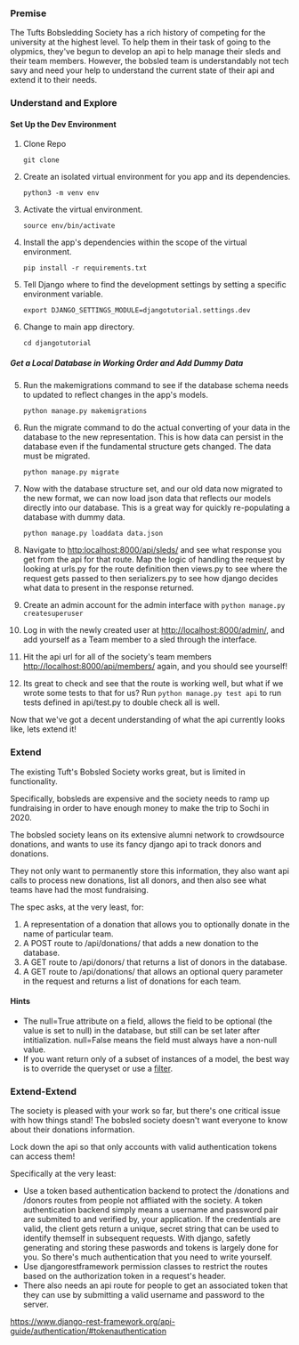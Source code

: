### Premise 

The Tufts Bobsledding Society has a rich history of competing for the university at the highest level. To help them in their task of going to the olypmics, they've begun to develop an api to help manage their sleds and their team members. However, the bobsled team is understandably not tech savy and need your help to understand the current state of their api and extend it to their needs.
### Understand and Explore 

#### Set Up the Dev Environment
1. Clone Repo
    ```
    git clone 
    ```
2. Create an isolated virtual environment for you app and its dependencies.
    ```
    python3 -m venv env
    ```
3. Activate the virtual environment.
    ```
    source env/bin/activate
    ```
4. Install the app's dependencies within the scope of the virtual environment.
    ```
    pip install -r requirements.txt
    ```
5. Tell Django where to find the development settings by setting a specific environment variable.
    ```
    export DJANGO_SETTINGS_MODULE=djangotutorial.settings.dev
    ```
6. Change to main app directory.
    ```
    cd djangotutorial
    ```
##### Get a Local Database in Working Order and Add Dummy Data

5. Run the makemigrations command to see if the database schema needs to updated to reflect changes in the app's models.
    ```
    python manage.py makemigrations
    ```
3. Run the migrate command to do the actual converting of your data in the database to the new representation. This is how data can persist in the database even if the fundamental structure gets changed. The data must be migrated.
    ```
    python manage.py migrate
    ```
4. Now with the database structure set, and our old data now migrated to the new format, we can now load json data that reflects our models directly into our database. This is a great way for quickly re-populating a database with dummy data.
    ```
    python manage.py loaddata data.json
    ```
6. Navigate to [http:localhost:8000/api/sleds/](http:localhost:8000/api/sleds/) and see what response you get from the api for that route. Map the logic of handling the request by looking at urls.py for the route definition then views.py to see where the request gets passed to then serializers.py to see how django decides what data to present in the response returned. 

7. Create an admin account for the admin interface with `python manage.py createsuperuser`
8. Log in with the newly created user at [http://localhost:8000/admin/](http://localhost:8000/admin/), and add yourself as a Team member to a sled through the interface.
9. Hit the api url for all of the society's team members [http://localhost:8000/api/members/](http://localhost:8000/api/members/) again, and you should see yourself!
10. Its great to check and see that the route is working well, but what if we wrote some tests to that for us? Run `python manage.py test api` to run tests defined in api/test.py to double check all is well.

Now that we've got a decent understanding of what the api currently looks like, lets extend it!

### Extend

The existing Tuft's Bobsled Society works great, but is limited in functionality.

Specifically, bobsleds are expensive and the society needs to ramp up fundraising in order
to have enough money to make the trip to Sochi in 2020. 

The bobsled society leans on its extensive alumni network to crowdsource donations, and wants
to use its fancy django api to track donors and donations. 

They not only want to permanently store this information, they also want api calls to process new donations, list all donors, and then also see what teams have had the most fundraising.

The spec asks, at the very least, for:

1. A representation of a donation that allows you to optionally donate in the name of particular team.
2. A POST route to /api/donations/ that adds a new donation to the database.
3. A GET route to /api/donors/ that returns a list of donors in the database. 
4. A GET route to /api/donations/ that allows an optional query parameter in the request and returns a list of donations for each team.

#### Hints
* The null=True attribute on a field, allows the field to be optional (the value is set to null) in the database, but still can be set later after intitialization. null=False means the field must always have a non-null value. 
* If you want return only of a subset of instances of a model, the best way is to override the queryset or use a [filter](https://www.django-rest-framework.org/api-guide/filtering/).

### Extend-Extend 

The society is pleased with your work so far, but there's one 
critical issue with how things stand! The bobsled society doesn't want everyone to know about their donations information.

Lock down the api so that only accounts with valid authentication tokens can access them! 

Specifically at the very least:

* Use a token based authentication backend to protect the /donations and /donors routes from people not affliated with the society. A token authentication backend simply means a username and password pair are submited to and verified by, your application. If the credentials are valid, the client gets return a unique, secret string that can be used to identify themself in subsequent requests. With django, safetly generating and storing these paswords and tokens is largely done for you. So there's much authentication that you need to write yourself.  
* Use djangorestframework permission classes to restrict the routes based on the authorization token in a request's header.
* There also needs an api route for people to get an associated token that they can use by submitting a valid username and password to the server.

https://www.django-rest-framework.org/api-guide/authentication/#tokenauthentication